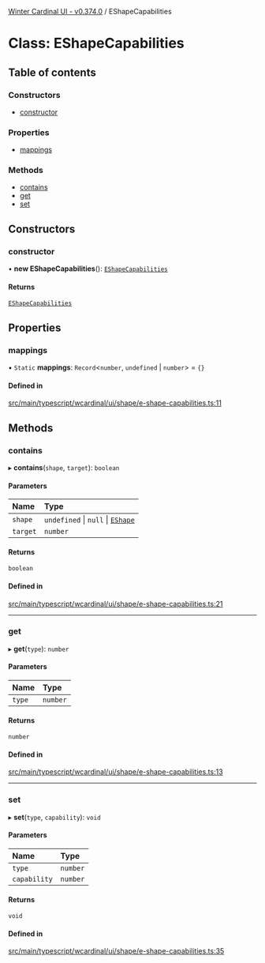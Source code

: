 [Winter Cardinal UI - v0.374.0](../index.md) / EShapeCapabilities

# Class: EShapeCapabilities

## Table of contents

### Constructors

- [constructor](EShapeCapabilities.md#constructor)

### Properties

- [mappings](EShapeCapabilities.md#mappings)

### Methods

- [contains](EShapeCapabilities.md#contains)
- [get](EShapeCapabilities.md#get)
- [set](EShapeCapabilities.md#set)

## Constructors

### constructor

• **new EShapeCapabilities**(): [`EShapeCapabilities`](EShapeCapabilities.md)

#### Returns

[`EShapeCapabilities`](EShapeCapabilities.md)

## Properties

### mappings

▪ `Static` **mappings**: `Record`\<`number`, `undefined` \| `number`\> = `{}`

#### Defined in

[src/main/typescript/wcardinal/ui/shape/e-shape-capabilities.ts:11](https://github.com/winter-cardinal/winter-cardinal-ui/blob/v0.310.1/src/main/typescript/wcardinal/ui/shape/e-shape-capabilities.ts#L11)

## Methods

### contains

▸ **contains**(`shape`, `target`): `boolean`

#### Parameters

| Name | Type |
| :------ | :------ |
| `shape` | `undefined` \| ``null`` \| [`EShape`](../interfaces/EShape.md) |
| `target` | `number` |

#### Returns

`boolean`

#### Defined in

[src/main/typescript/wcardinal/ui/shape/e-shape-capabilities.ts:21](https://github.com/winter-cardinal/winter-cardinal-ui/blob/v0.310.1/src/main/typescript/wcardinal/ui/shape/e-shape-capabilities.ts#L21)

___

### get

▸ **get**(`type`): `number`

#### Parameters

| Name | Type |
| :------ | :------ |
| `type` | `number` |

#### Returns

`number`

#### Defined in

[src/main/typescript/wcardinal/ui/shape/e-shape-capabilities.ts:13](https://github.com/winter-cardinal/winter-cardinal-ui/blob/v0.310.1/src/main/typescript/wcardinal/ui/shape/e-shape-capabilities.ts#L13)

___

### set

▸ **set**(`type`, `capability`): `void`

#### Parameters

| Name | Type |
| :------ | :------ |
| `type` | `number` |
| `capability` | `number` |

#### Returns

`void`

#### Defined in

[src/main/typescript/wcardinal/ui/shape/e-shape-capabilities.ts:35](https://github.com/winter-cardinal/winter-cardinal-ui/blob/v0.310.1/src/main/typescript/wcardinal/ui/shape/e-shape-capabilities.ts#L35)
